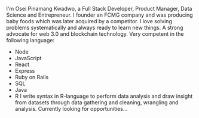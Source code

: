 
<!---
oseipk/oseipk is a ✨ special ✨ repository because its `README.md` (this file) appears on your GitHub profile.
You can click the Preview link to take a look at your changes.
--->
I'm Osei Pinamang Kwadwo, a Full Stack Developer, Product Manager, Data Science and Entrepreneur. I founder an FCMG company and was producing baby foods which was later acquired by a competitor.
I love solving problems systematically and always ready to learn new things. A strong advocate for web 3.0 and blockchain technology. Very competent in the following language:
* Node
* JavaScript
* React
* Express
* Ruby on Rails
* SQL
* Java
* R
I write syntax in R-language to perform data analysis and draw insight from datasets through data gathering and cleaning, wrangling and analysis.
Currently looking for opportunities...
